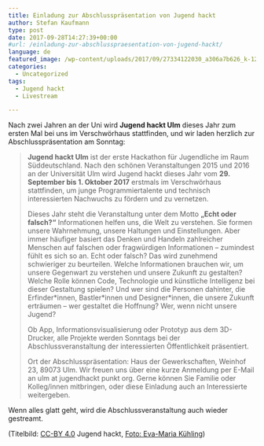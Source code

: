 ```yaml
---
title: Einladung zur Abschlusspräsentation von Jugend hackt
author: Stefan Kaufmann
type: post
date: 2017-09-28T14:27:39+00:00
#url: /einladung-zur-abschlusspraesentation-von-jugend-hackt/
language: de
featured_image: /wp-content/uploads/2017/09/27334122030_a306a7b626_k-1200x385.jpg
categories:
  - Uncategorized
tags:
  - Jugend hackt
  - Livestream

---
```

Nach zwei Jahren an der Uni wird **Jugend hackt Ulm** dieses Jahr zum ersten Mal bei uns im Verschwörhaus stattfinden, und wir laden herzlich zur Abschlusspräsentation am Sonntag:

> **Jugend hackt Ulm** ist der erste Hackathon für Jugendliche im Raum Süddeutschland. Nach den schönen Veranstaltungen 2015 und 2016 an der Universität Ulm wird Jugend hackt dieses Jahr vom **29. September bis 1. Oktober 2017** erstmals im Verschwörhaus stattfinden, um junge Programmiertalente und technisch interessierten Nachwuchs zu fördern und zu vernetzen.
> 
> Dieses Jahr steht die Veranstaltung unter dem Motto **„Echt oder falsch?“** Informationen helfen uns, die Welt zu verstehen. Sie formen unsere Wahrnehmung, unsere Haltungen und Einstellungen. Aber immer häufiger basiert das Denken und Handeln zahlreicher Menschen auf falschen oder fragwürdigen Informationen &#8211; zumindest fühlt es sich so an. Echt oder falsch? Das wird zunehmend schwieriger zu beurteilen. Welche Informationen brauchen wir, um unsere Gegenwart zu verstehen und unsere Zukunft zu gestalten? Welche Rolle können Code, Technologie und künstliche Intelligenz bei dieser Gestaltung spielen? Und wer sind die Personen dahinter, die Erfinder\*innen, Bastler\*innen und Designer*innen, die unsere Zukunft erträumen &#8211; wer gestaltet die Hoffnung? Wer, wenn nicht unsere Jugend?
> 
> Ob App, Informationsvisualisierung oder Prototyp aus dem 3D-Drucker, alle Projekte werden Sonntags bei der Abschlussveranstaltung der interessierten Öffentlichkeit präsentiert.
> 
> Ort der Abschlusspräsentation: Haus der Gewerkschaften, Weinhof 23, 89073 Ulm. Wir freuen uns über eine kurze Anmeldung per E-Mail an ulm at jugendhackt punkt org. Gerne können Sie Familie oder Kolleg/innen mitbringen, oder diese Einladung auch an Interessierte weitergeben.

Wenn alles glatt geht, wird die Abschlussveranstaltung auch wieder gestreamt.

(Titelbild: [CC-BY 4.0][1] Jugend hackt, [Foto: Eva-Maria Kühling][2])

 [1]: https://creativecommons.org/licenses/by/4.0/
 [2]: https://www.flickr.com/photos/okfde/27334122030/in/album-72157666993658143/
